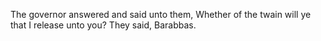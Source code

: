 The governor answered and said unto them, Whether of the twain will ye that I release unto you? They said, Barabbas.
